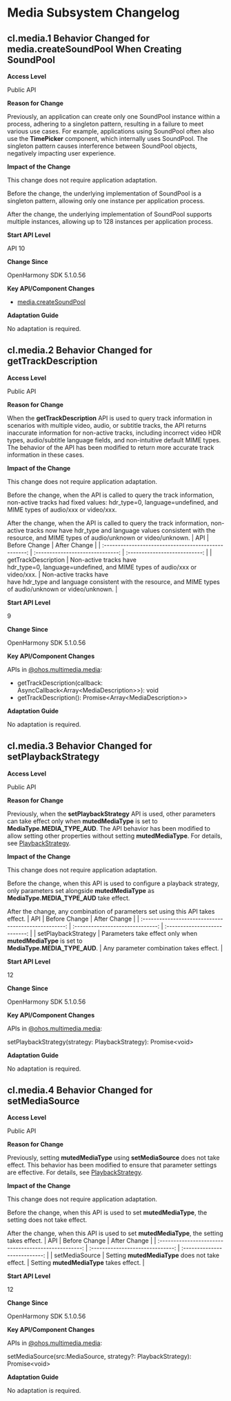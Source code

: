 # Media Subsystem Changelog

## cl.media.1 Behavior Changed for media.createSoundPool When Creating SoundPool

**Access Level**

Public API

**Reason for Change**

Previously, an application can create only one SoundPool instance within a process, adhering to a singleton pattern, resulting in a failure to meet various use cases. For example, applications using SoundPool often also use the **TimePicker** component, which internally uses SoundPool. The singleton pattern causes interference between SoundPool objects, negatively impacting user experience.

**Impact of the Change**

This change does not require application adaptation.

Before the change, the underlying implementation of SoundPool is a singleton pattern, allowing only one instance per application process.

After the change, the underlying implementation of SoundPool supports multiple instances, allowing up to 128 instances per application process.

**Start API Level**

API 10

**Change Since**

OpenHarmony SDK 5.1.0.56

**Key API/Component Changes**

- [media.createSoundPool](../../../application-dev/reference/apis-media-kit/arkts-apis-media-f.md#mediacreatesoundpool10)

**Adaptation Guide**

No adaptation is required.

## cl.media.2 	Behavior Changed for getTrackDescription

**Access Level**

Public API

**Reason for Change**

When the **getTrackDescription** API is used to query track information in scenarios with multiple video, audio, or subtitle tracks, the API returns inaccurate information for non-active tracks, including incorrect video HDR types, audio/subtitle language fields, and non-intuitive default MIME types. The behavior of the API has been modified to return more accurate track information in these cases.

**Impact of the Change**

This change does not require application adaptation.

Before the change, when the API is called to query the track information, non-active tracks had fixed values: hdr_type=0, language=undefined, and MIME types of audio/xxx or video/xxx.

After the change, when the API is called to query the track information, non-active tracks now have hdr_type and language values consistent with the resource, and MIME types of audio/unknown or video/unknown.
|                       API                       |           Before Change           |           After Change        |
| :--------------------------------------------------: | :------------------------------: | :---------------------------: |
| getTrackDescription  |        Non-active tracks have<br>hdr_type=0, language=undefined, and MIME types of audio/xxx or video/xxx.       |    Non-active tracks have<br>have hdr_type and language consistent with the resource, and MIME types of audio/unknown or video/unknown.   |

**Start API Level**

9

**Change Since**

OpenHarmony SDK 5.1.0.56

**Key API/Component Changes**

APIs in [@ohos.multimedia.media](../../../application-dev/reference/apis-media-kit/js-apis-media.md):
- getTrackDescription(callback: AsyncCallback\<Array\<MediaDescription\>\>): void
- getTrackDescription(): Promise\<Array\<MediaDescription\>\>

**Adaptation Guide**

No adaptation is required.

## cl.media.3 	Behavior Changed for setPlaybackStrategy

**Access Level**

Public API

**Reason for Change**

Previously, when the **setPlaybackStrategy** API is used, other parameters can take effect only when **mutedMediaType** is set to **MediaType.MEDIA_TYPE_AUD**. The API behavior has been modified to allow setting other properties without setting **mutedMediaType**. For details, see [PlaybackStrategy](../../../application-dev/reference/apis-media-kit/js-apis-media.md#playbackstrategy12).

**Impact of the Change**

This change does not require application adaptation.

Before the change, when this API is used to configure a playback strategy, only parameters set alongside **mutedMediaType** as **MediaType.MEDIA_TYPE_AUD** take effect.

After the change, any combination of parameters set using this API takes effect.
|                       API                       |           Before Change           |           After Change        |
| :--------------------------------------------------: | :------------------------------: | :---------------------------: |
| setPlaybackStrategy  |      Parameters take effect only when **mutedMediaType** is set to<br>**MediaType.MEDIA_TYPE_AUD**.         |    Any parameter combination takes effect.   |

**Start API Level**

12

**Change Since**

OpenHarmony SDK 5.1.0.56

**Key API/Component Changes**

APIs in [@ohos.multimedia.media](../../../application-dev/reference/apis-media-kit/js-apis-media.md):

setPlaybackStrategy(strategy: PlaybackStrategy): Promise\<void\>

**Adaptation Guide**

No adaptation is required.

## cl.media.4 	Behavior Changed for setMediaSource

**Access Level**

Public API

**Reason for Change**

Previously, setting **mutedMediaType** using **setMediaSource** does not take effect. This behavior has been modified to ensure that parameter settings are effective. For details, see [PlaybackStrategy](../../../application-dev/reference/apis-media-kit/js-apis-media.md#playbackstrategy12).

**Impact of the Change**

This change does not require application adaptation.

Before the change, when this API is used to set **mutedMediaType**, the setting does not take effect.

After the change, when this API is used to set **mutedMediaType**, the setting takes effect.
|                       API                       |           Before Change           |           After Change        |
| :--------------------------------------------------: | :------------------------------: | :---------------------------: |
| setMediaSource  |      Setting **mutedMediaType** does not take effect.         |    Setting **mutedMediaType** takes effect.   |

**Start API Level**

12

**Change Since**

OpenHarmony SDK 5.1.0.56

**Key API/Component Changes**

APIs in [@ohos.multimedia.media](../../../application-dev/reference/apis-media-kit/js-apis-media.md):

setMediaSource(src:MediaSource, strategy?: PlaybackStrategy): Promise\<void\>

**Adaptation Guide**

No adaptation is required.
